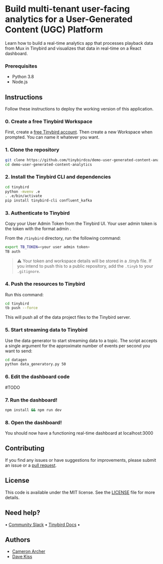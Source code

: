 # Build multi-tenant user-facing analytics for a User-Generated Content (UGC) Platform
Learn how to build a real-time analytics app that processes playback data from Mux in Tinybird and visualizes that data in real-time on a React dashboard.

### Prerequisites

- Python 3.8
- Node.js

## Instructions

Follow these instructions to deploy the working version of this application.

### 0. Create a free Tinybird Workspace

First, create a [free Tinybird account](https://www.tinybird.co/signup). Then create a new Workspace when prompted. You can name it whatever you want.

### 1. Clone the repository

```sh
git clone https://github.com/tinybirdco/demo-user-generated-content-analytics.git
cd demo-user-generated-content-analytics
```

### 2. Install the Tinybird CLI and dependencies

```sh
cd tinybird
python -mvenv .e
. .e/bin/activate
pip install tinybird-cli confluent_kafka
```

### 3. Authenticate to Tinybird

Copy your User Admin Token from the Tinybird UI. Your user admin token is the token with the format admin <your email address>.

From the `/tinybird` directory, run the following command:

```sh
export TB_TOKEN=<your user admin token>
TB auth
```

> :warning: Your token and workspace details will be stored in a .tinyb file. If you intend to push this to a public repository, add the `.tinyb` to your `.gitignore`.

### 4. Push the resources to Tinybird
Run this command:

```sh
cd tinybird
tb push --force
```

This will push all of the data project files to the Tinybird server.


### 5. Start streaming data to Tinybird

Use the data generator to start streaming data to a topic. The script accepts a single argument for the approximate number of events per second you want to send:

```sh
cd datagen
python data_generatory.py 50
```

### 6. Edit the dashboard code
#TODO

### 7. Run the dashboard!

```sh
npm install && npm run dev
```

### 8. Open the dashboard!

You should now have a functioning real-time dashboard at localhost:3000

## Contributing

If you find any issues or have suggestions for improvements, please submit an issue or a [pull request](https://github.com/tinybirdco/demo-user-generated-content-analytics/pulls?q=is%3Apr+is%3Aopen+sort%3Aupdated-desc).

## License

This code is available under the MIT license. See the [LICENSE](https://github.com/tinybirdco/demo-user-generated-content-analytics/blob/main/LICENSE.txt) file for more details.

## Need help?

&bull; [Community Slack](https://www.tinybird.co/community) &bull; [Tinybird Docs](https://www.tinybird.co/docs) &bull;

## Authors

- [Cameron Archer](https://github.com/tb-peregrine)
- [Dave Kiss](https://github.com/davekiss)

